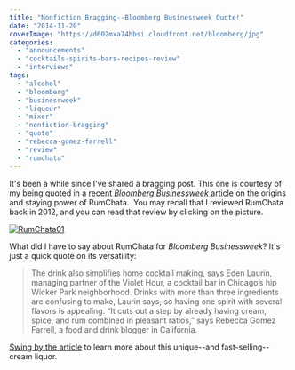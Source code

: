 ```yaml
---
title: "Nonfiction Bragging--Bloomberg Businessweek Quote!"
date: "2014-11-20"
coverImage: "https://d602mxa74hbsi.cloudfront.net/bloomberg/jpg"
categories:
  - "announcements"
  - "cocktails-spirits-bars-recipes-review"
  - "interviews"
tags:
  - "alcohol"
  - "bloomberg"
  - "businessweek"
  - "liqueur"
  - "mixer"
  - "nonfiction-bragging"
  - "quote"
  - "rebecca-gomez-farrell"
  - "review"
  - "rumchata"
---
```


It's been a while since I've shared a bragging post. This one is courtesy of my being quoted in a [recent _Bloomberg Businessweek_ article](http://www.businessweek.com/articles/2014-10-09/rumchatas-success-is-game-changer-among-cream-liqueurs "RumChata's Success") on the origins and staying power of RumChata.  You may recall that I reviewed RumChata back in 2012, and you can read that review by clicking on the picture.

[![RumChata01](https://d2ypg8o05lff0b.cloudfront.net/wp-content/uploads/sites/3/2014/11/RumChata01-200x300.jpg)](/blog/2012/11/rumchata/)

What did I have to say about RumChata for _Bloomberg Businessweek_? It's just a quick quote on its versatility:

> The drink also simplifies home cocktail making, says Eden Laurin, managing partner of the Violet Hour, a cocktail bar in Chicago’s hip Wicker Park neighborhood. Drinks with more than three ingredients are confusing to make, Laurin says, so having one spirit with several flavors is appealing. “It cuts out a step by already having cream, spice, and rum combined in pleasant ratios,” says Rebecca Gomez Farrell, a food and drink blogger in California.

[Swing by the article](http://www.businessweek.com/articles/2014-10-09/rumchatas-success-is-game-changer-among-cream-liqueurs "RumChata's Success") to learn more about this unique--and fast-selling--cream liquor.
